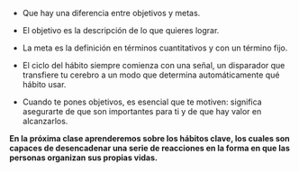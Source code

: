 - Que hay una diferencia entre objetivos y metas.
    
- El objetivo es la descripción de lo que quieres lograr.
    
- La meta es la definición en términos cuantitativos y con un término fijo.
    
- El ciclo del hábito siempre comienza con una señal, un disparador que transfiere tu cerebro a un modo que determina automáticamente qué hábito usar.
    
- Cuando te pones objetivos, es esencial que te motiven: significa asegurarte de que son importantes para ti y de que hay valor en alcanzarlos.
    

**En la próxima clase aprenderemos sobre los hábitos clave, los cuales son capaces de desencadenar una serie de reacciones en la forma en que las personas organizan sus propias vidas.**